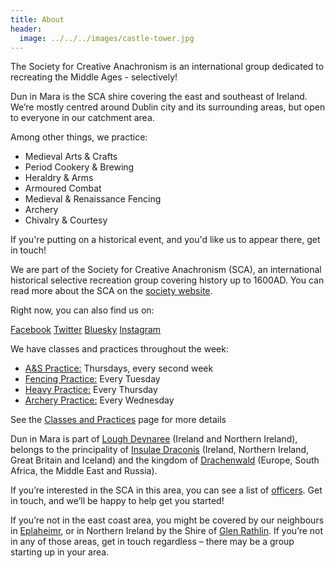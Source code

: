 ```yaml
---
title: About
header:
  image: ../../../images/castle-tower.jpg
---
```

The Society for Creative Anachronism is an international group dedicated to recreating the Middle Ages - selectively!

Dun in Mara is the SCA shire covering the east and southeast of Ireland. We’re mostly centred around Dublin city and its surrounding areas, but open to everyone in our catchment area.

Among other things, we practice:

* Medieval Arts & Crafts
* Period Cookery & Brewing
* Heraldry & Arms
* Armoured Combat
* Medieval & Renaissance Fencing
* Archery
* Chivalry & Courtesy

If you're putting on a historical event, and you'd like us to appear there, get in touch!

We are part of the Society for Creative Anachronism (SCA), an international historical selective recreation group covering history up to 1600AD. You can read more about the SCA on the [society website](http://www.sca.org/links/about.html).

Right now, you can also find us on:

[Facebook](https://facebook.com/duninmara)
[Twitter](http://twitter.com/duninmara)
[Bluesky](https://bsky.app/profile/duninmara.bsky.social)
[Instagram](https://www.instagram.com/duninmara/)

We have classes and practices throughout the week:

* [A&S Practice:](/arts-and-sciences/) Thursdays, every second week
* [Fencing Practice:](/historical-fencing/) Every Tuesday
* [Heavy Practice:](/armoured-fighting/) Every Thursday
* [Archery Practice:](/archery/) Every Wednesday

See the [Classes and Practices](/practices/) page for more details

Dun in Mara is part of [Lough Devnaree](http://loughdevnaree.org/) (Ireland and Northern Ireland), belongs to the principality of [Insulae Draconis](http://insulaedraconis.org/) (Ireland, Northern Ireland, Great Britain and Iceland) and the kingdom of [Drachenwald](http://drachenwald.sca.org/) (Europe, South Africa, the Middle East and Russia).

If you’re interested in the SCA in this area, you can see a list of [officers](/contact/). Get in touch, and we’ll be happy to help get you started!

If you’re not in the east coast area, you might be covered by our neighbours in [Eplaheimr](http://eplaheimr.org), or in Northern Ireland by the Shire of [Glen Rathlin](http://glenrathlin.org). If you’re not in any of those areas, get in touch regardless – there may be a group starting up in your area.
